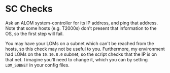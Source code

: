 # SC Checks

Ask an ALOM system-controller for its IP address, and ping that address.
Note that some hosts (e.g. T2000s) don't present that information to the
OS, so the first step will fail.

You may have your LOMs on a subnet which can't be reached from the
hosts, so this check may not be useful to you. Furthermore, my
environment had LOMs on the `10.10.8.0` subnet, so the script checks
that the IP is on that net. I imagine you'll need to change it, which
you can by setting `LOM_SUBNET` in your config files.

